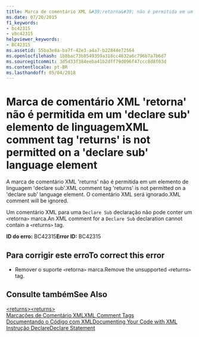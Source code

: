```yaml
---
title: Marca de comentário XML &#39;retorna&#39; não é permitida em um &#39;declare sub&#39; elemento de linguagem
ms.date: 07/20/2015
f1_keywords:
- bc42315
- vbc42315
helpviewer_keywords:
- BC42315
ms.assetid: 55ba3e8a-ba7f-42e3-a4a7-b22844e72564
ms.openlocfilehash: 1b8bac73b8549359a318cc4632a6c796b7a7b6d7
ms.sourcegitcommit: 3d5d33f384eeba41b2dff79d096f47ccc8d8f03d
ms.contentlocale: pt-BR
ms.lasthandoff: 05/04/2018
---
```

# <a name="xml-comment-tag-39returns39-is-not-permitted-on-a-39declare-sub39-language-element"></a><span data-ttu-id="8a633-102">Marca de comentário XML &#39;retorna&#39; não é permitida em um &#39;declare sub&#39; elemento de linguagem</span><span class="sxs-lookup"><span data-stu-id="8a633-102">XML comment tag &#39;returns&#39; is not permitted on a &#39;declare sub&#39; language element</span></span>
<span data-ttu-id="8a633-103">A marca de comentário XML 'returns' não é permitida em um elemento de linguagem 'declare sub'.</span><span class="sxs-lookup"><span data-stu-id="8a633-103">XML comment tag 'returns' is not permitted on a 'declare sub' language element.</span></span> <span data-ttu-id="8a633-104">O comentário XML será ignorado.</span><span class="sxs-lookup"><span data-stu-id="8a633-104">XML comment will be ignored.</span></span>  
  
 <span data-ttu-id="8a633-105">Um comentário XML para uma `Declare Sub` declaração não pode conter um `<`retorna`>` marca.</span><span class="sxs-lookup"><span data-stu-id="8a633-105">An XML comment for a `Declare Sub` declaration cannot contain a `<`returns`>` tag.</span></span>  
  
 <span data-ttu-id="8a633-106">**ID do erro:** BC42315</span><span class="sxs-lookup"><span data-stu-id="8a633-106">**Error ID:** BC42315</span></span>  
  
## <a name="to-correct-this-error"></a><span data-ttu-id="8a633-107">Para corrigir este erro</span><span class="sxs-lookup"><span data-stu-id="8a633-107">To correct this error</span></span>  
  
-   <span data-ttu-id="8a633-108">Remover o suporte `<`retorna`>` marca.</span><span class="sxs-lookup"><span data-stu-id="8a633-108">Remove the unsupported `<`returns`>` tag.</span></span>  
  
## <a name="see-also"></a><span data-ttu-id="8a633-109">Consulte também</span><span class="sxs-lookup"><span data-stu-id="8a633-109">See Also</span></span>  
 [<span data-ttu-id="8a633-110">\<returns></span><span class="sxs-lookup"><span data-stu-id="8a633-110">\<returns></span></span>](../../visual-basic/language-reference/xmldoc/returns.md)  
 [<span data-ttu-id="8a633-111">Marcações de Comentário XML</span><span class="sxs-lookup"><span data-stu-id="8a633-111">XML Comment Tags</span></span>](../../visual-basic/language-reference/xmldoc/recommended-xml-tags-for-documentation-comments.md)  
 [<span data-ttu-id="8a633-112">Documentando o Código com XML</span><span class="sxs-lookup"><span data-stu-id="8a633-112">Documenting Your Code with XML</span></span>](../../visual-basic/programming-guide/program-structure/documenting-your-code-with-xml.md)  
 [<span data-ttu-id="8a633-113">Instrução Declare</span><span class="sxs-lookup"><span data-stu-id="8a633-113">Declare Statement</span></span>](../../visual-basic/language-reference/statements/declare-statement.md)
